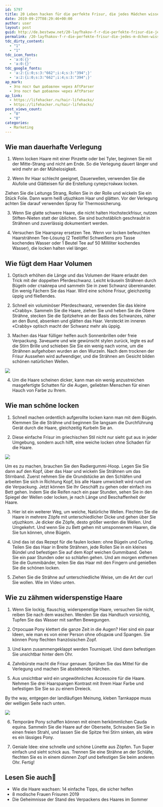 ```yaml
---
id: 5797
title: 20 Leben hacken für die perfekte Frisur, die jedes Mädchen wissen sollte
date: 2019-09-27T08:29:46+00:00
author: user
layout: post
guid: http://de.bestwow.net/20-layfhakov-f-r-die-perfekte-frisur-die-jedes-m-dchen-wissen-sollte/
permalink: /20-layfhakov-f-r-die-perfekte-frisur-die-jedes-m-dchen-wissen-sollte/
tdc_dirty_content:
  - "1"
  - "1"
tdc_icon_fonts:
  - 'a:0:{}'
  - 'a:0:{}'
tdc_google_fonts:
  - 'a:2:{i:0;s:3:"662";i:4;s:3:"394";}'
  - 'a:2:{i:0;s:3:"662";i:4;s:3:"394";}'
ap_mark:
  - Это пост был добавлен через AftParser
  - Это пост был добавлен через AftParser
ap_link:
  - https://lifehacker.ru/hair-lifehacks/
  - https://lifehacker.ru/hair-lifehacks/
post_views_count:
  - "8"
  - "8"
categories:
  - Marketing
---
```

## Wie man dauerhafte Verlegung

1. Wenn locken Haare mit einer Pinzette oder bei Tyler, beginnen Sie mit der Mitte-Strang und nicht am Ende. So die Verlegung dauert länger und wird mehr an der Mühelosigkeit.

2. Wenn Ihr Haar schlecht geeignet, Dauerwellen, verwenden Sie die Alufolie und Glätteisen für die Erstellung суперстойких locken.

Ziehen Sie die Leitungs Strang, Rollen Sie in der Rolle und wickeln Sie ein Stück Folie. Dann warm heiß utjuzhkom Haar und glätten. Vor der Verlegung achten Sie darauf verwenden Spray für Thermosicherung.

3. Wenn Sie glatte schwere Haare, die nicht halten Hochsteckfrisur, nutzen Stiften-Nieten statt der üblichen. Sie sind buchstäblich geschraubt in Strähnen und zuverlässig dokumentiert werden.

4. Versuchen Sie Haarspray ersetzen Tee. Wenn vor locken befeuchten Haarsträhnen Tee-Lösung (2 Teelöffel Schweißens pro Tasse kochendes Wasser oder 1 Beutel Tee auf 50 Milliliter kochendes Wasser), die locken halten viel länger.

## Wie fügt dem Haar Volumen

1. Optisch erhöhen die Länge und das Volumen der Haare erlaubt den Trick mit der doppelten Pferdeschwanz. Leicht kräuseln Strähnen durch Bügeln oder стайлера und sammeln Sie in zwei Schwanz übereinander. Ein wenig Fächern Sie das Haar. Wird eine schöne Frisur, gleichzeitig üppig und fließendes.

2. Schnell ein voluminöser Pferdeschwanz, verwenden Sie das kleine «Crabby». Sammeln Sie die Haare, ziehen Sie und heben Sie die Obere Strähne, stecken Sie die Spitzkehre an der Basis des Schwanzes, näher an den Bund, absenken und glätten das Haar. Versteckt im inneren «Crabby» optisch macht der Schwanz mehr als üppig.

3. Machen das Haar fülliger helfen auch Sonnenbrillen oder freie Verpackung. Зачешите und wie gewünscht stylen zurück, legte es auf die Stirn Brille und schieben Sie Sie ein wenig nach vorne, um die Strähnen aufgehoben wurden an den Wurzeln. Nach dem trocknen der Frisur Aussehen wird aufwendiger, und die Strähnen am Gesicht bilden schönen natürlichen Wellen.

![](http://de.bestwow.net/wp-content/uploads/2019/09/20-layfhakov-dlya-ideal-noy-pricheski-kotorye-dolzhna-znat-kazhdaya-devushka-1.jpg) 

4. Um die Haare scheinen dicker, kann man ein wenig anzustreichen masgefertigte Schatten für die Augen, geliebten Menschen für einen Hauch von Farbe zu Ihrem.

## Wie man schöne locken

1. Schnell machen ordentlich aufgerollte locken kann man mit dem Bügeln. Klemmen Sie die Strähne und beginnen Sie langsam die Durchführung Gerät durch die Haare, gleichzeitig Kurbeln Sie an.

2. Diese einfache Frisur im griechischen Stil nicht nur sieht gut aus in jeder Umgebung, sondern auch hilft, eine weiche locken ohne Schaden für die Haare.

![](http://de.bestwow.net/wp-content/uploads/2019/09/20-layfhakov-dlya-ideal-noy-pricheski-kotorye-dolzhna-znat-kazhdaya-devushka-3.jpg) 

Um es zu machen, brauchen Sie den Radiergummi-Hoop. Legen Sie Sie dann auf den Kopf, über das Haar und wickeln Sie Strähnen um das Stirnband. Zuerst nehmen Sie die Grundstücke an den Schläfen und arbeiten Sie sich in Richtung Kopf, bis alle Haare umwickelt wird rund um die Verpackung. Jetzt können Sie Ihr Geschäft zu gehen oder einfach ins Bett gehen. Indem Sie die Reifen nach ein paar Stunden, sehen Sie in den Spiegel der Wellen oder locken, je nach Länge und Beschaffenheit der Haare.

3. Hier ist ein weiterer Weg, um weiche, Natürliche Wellen. Flechten Sie die Haare in mehrere Zöpfe mit unterschiedlicher Dicke und gehen über Sie utjuzhkom. Je dicker die Zöpfe, desto größer werden die Wellen. Und Umgekehrt. Und wenn Sie zu Bett gehen mit umsponnenem Haaren, die Sie tun können, ohne Bügeln.

4. Und das ist das Rezept für die faulen locken: ohne Bügeln und Curling. Teilen Sie das Haar in Breite Strähnen, jede Rollen Sie in ein kleines Bündel und befestigen Sie auf dem Kopf weichen Gummiband. Gehen Sie ein paar Stunden oder so schlafen gehen. Und am morgen entfernen Sie die Gummibänder, teilen Sie das Haar mit den Fingern und genießen Sie die schönen locken.

5. Ziehen Sie die Strähne auf unterschiedliche Weise, um die Art der curl Sie wollen. Wie im Video unten.

## Wie zu zähmen widerspenstige Haare

1. Wenn Sie lockig, flauschig, widerspenstige Haare, versuchen Sie nicht, reiben Sie nach dem waschen. Wenden Sie das Handtuch vorsichtig, Tupfen Sie das Wasser mit sanften Bewegungen.

2. Отросшая Pony klettert die ganze Zeit in die Augen? Hier sind ein paar Ideen, wie man es von einer Person ohne ободков und Spangen. Sie können Pony flechten französischen Zopf.

3. Und kann zusammengeklappt werden Tourniquet. Und dann befestigen Sie unsichtbar hinter dem Ohr.

4. Zahnbürste macht die Frisur genauer. Sprühen Sie das Mittel für die Verlegung und machen Sie abstehende Härchen.

5. Aus unsichtbar wird ein ungewöhnliches Accessoire für die Haare. Nehmen Sie drei Haarspangen Kontrast mit Ihrem Haar Farbe und befestigen Sie Sie so zu einem Dreieck.

By the way, entgegen der landläufigen Meinung, kleben Tarnkappe muss der welligen Seite nach unten.

![](http://de.bestwow.net/wp-content/uploads/2019/09/20-layfhakov-dlya-ideal-noy-pricheski-kotorye-dolzhna-znat-kazhdaya-devushka-4.jpg) 

6. Temporäre Pony schaffen können mit einem herkömmlichen Cauda equina. Sammeln Sie die Haare auf der Oberseite, Schrauben Sie Sie in einen freien Strahl, und lassen Sie die Spitze frei Stirn sinken, als wäre es ein lässiges Pony.

7. Geniale Idee: eine schnelle und schöne Lünette aus Zöpfen. Tun Super einfach und sieht schick aus. Trennen Sie eine Strähne an der Schläfe, flechten Sie es in einem dünnen Zopf und befestigen Sie beim anderen Ohr. Fertig!

<div>
  <h2 class="read-also__title">
    Lesen Sie auch🧐
  </h2>
  
  <ul class="read-also__list">
    <li>
      Wie die Haare wachsen: 14 einfache Tipps, die sicher helfen
    </li>
    <li>
      8 modische Frauen Frisuren 2019
    </li>
    <li>
      Die Geheimnisse der Stand des Verpackens des Haares im Sommer
    </li>
  </ul>
</div>